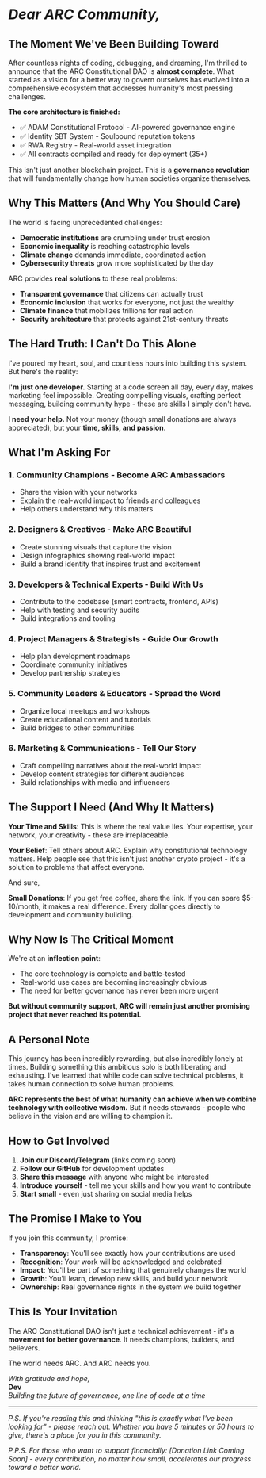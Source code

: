 # *Dear ARC Community,*

## The Moment We've Been Building Toward

After countless nights of coding, debugging, and dreaming, I'm thrilled to announce that the ARC Constitutional DAO is **almost complete**. What started as a vision for a better way to govern ourselves has evolved into a comprehensive ecosystem that addresses humanity's most pressing challenges.

**The core architecture is finished:**
- ✅ ADAM Constitutional Protocol - AI-powered governance engine
- ✅ Identity SBT System - Soulbound reputation tokens
- ✅ RWA Registry - Real-world asset integration
- ✅ All contracts compiled and ready for deployment (35+)

This isn't just another blockchain project. This is a **governance revolution** that will fundamentally change how human societies organize themselves.

## Why This Matters (And Why You Should Care)

The world is facing unprecedented challenges:
- **Democratic institutions** are crumbling under trust erosion
- **Economic inequality** is reaching catastrophic levels
- **Climate change** demands immediate, coordinated action
- **Cybersecurity threats** grow more sophisticated by the day

ARC provides **real solutions** to these real problems:
- **Transparent governance** that citizens can actually trust
- **Economic inclusion** that works for everyone, not just the wealthy
- **Climate finance** that mobilizes trillions for real action
- **Security architecture** that protects against 21st-century threats

## The Hard Truth: I Can't Do This Alone

I've poured my heart, soul, and countless hours into building this system. But here's the reality:

**I'm just one developer.** Starting at a code screen all day, every day, makes marketing feel impossible. Creating compelling visuals, crafting perfect messaging, building community hype - these are skills I simply don't have.

**I need your help.** Not your money (though small donations are always appreciated), but your **time, skills, and passion**.

## What I'm Asking For

### 1. **Community Champions** - Become ARC Ambassadors
- Share the vision with your networks
- Explain the real-world impact to friends and colleagues
- Help others understand why this matters

### 2. **Designers & Creatives** - Make ARC Beautiful
- Create stunning visuals that capture the vision
- Design infographics showing real-world impact
- Build a brand identity that inspires trust and excitement

### 3. **Developers & Technical Experts** - Build With Us
- Contribute to the codebase (smart contracts, frontend, APIs)
- Help with testing and security audits
- Build integrations and tooling

### 4. **Project Managers & Strategists** - Guide Our Growth
- Help plan development roadmaps
- Coordinate community initiatives
- Develop partnership strategies

### 5. **Community Leaders & Educators** - Spread the Word
- Organize local meetups and workshops
- Create educational content and tutorials
- Build bridges to other communities

### 6. **Marketing & Communications** - Tell Our Story
- Craft compelling narratives about the real-world impact
- Develop content strategies for different audiences
- Build relationships with media and influencers

## The Support I Need (And Why It Matters)

**Your Time and Skills**: This is where the real value lies. Your expertise, your network, your creativity - these are irreplaceable.

**Your Belief**: Tell others about ARC. Explain why constitutional technology matters. Help people see that this isn't just another crypto project - it's a solution to problems that affect everyone.

And sure,

**Small Donations**: If you get free coffee, share the link. If you can spare $5-10/month, it makes a real difference. Every dollar goes directly to development and community building.

## Why Now Is The Critical Moment

We're at an **inflection point**:
- The core technology is complete and battle-tested
- Real-world use cases are becoming increasingly obvious
- The need for better governance has never been more urgent

**But without community support, ARC will remain just another promising project that never reached its potential.**

## A Personal Note

This journey has been incredibly rewarding, but also incredibly lonely at times. Building something this ambitious solo is both liberating and exhausting. I've learned that while code can solve technical problems, it takes human connection to solve human problems.

**ARC represents the best of what humanity can achieve when we combine technology with collective wisdom.** But it needs stewards - people who believe in the vision and are willing to champion it.

## How to Get Involved

1. **Join our Discord/Telegram** (links coming soon)
2. **Follow our GitHub** for development updates
3. **Share this message** with anyone who might be interested
4. **Introduce yourself** - tell me your skills and how you want to contribute
5. **Start small** - even just sharing on social media helps

## The Promise I Make to You

If you join this community, I promise:
- **Transparency**: You'll see exactly how your contributions are used
- **Recognition**: Your work will be acknowledged and celebrated
- **Impact**: You'll be part of something that genuinely changes the world
- **Growth**: You'll learn, develop new skills, and build your network
- **Ownership**: Real governance rights in the system we build together

## This Is Your Invitation

The ARC Constitutional DAO isn't just a technical achievement - it's a **movement for better governance**. It needs champions, builders, and believers.

The world needs ARC. And ARC needs you.

*With gratitude and hope,*  
**Dev**  
*Building the future of governance, one line of code at a time*

---

*P.S. If you're reading this and thinking "this is exactly what I've been looking for" - please reach out. Whether you have 5 minutes or 50 hours to give, there's a place for you in this community.*

*P.P.S. For those who want to support financially: [Donation Link Coming Soon] - every contribution, no matter how small, accelerates our progress toward a better world.*

